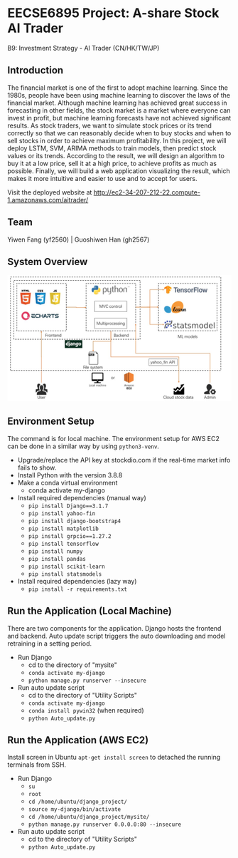 # EECSE6895 Project: A-share Stock AI Trader
B9: Investment Strategy - AI Trader (CN/HK/TW/JP)

## Introduction
The financial market is one of the first to adopt machine learning. Since the 1980s, people have been using machine learning to discover the laws of the financial market. Although machine learning has achieved great success in forecasting in other fields, the stock market is a market where everyone can invest in profit, but machine learning forecasts have not achieved significant results. As stock traders, we want to simulate stock prices or its trend correctly so that we can reasonably decide when to buy stocks and when to sell stocks in order to achieve maximum profitability. In this project, we will deploy LSTM, SVM, ARIMA methods to train models, then predict stock values or its trends. According to the result, we will design an algorithm to buy it at a low price, sell it at a high price, to achieve profits as much as possible. Finally, we will build a web application visualizing the result, which makes it more intuitive and easier to use and to accept for users.

Visit the deployed website at http://ec2-34-207-212-22.compute-1.amazonaws.com/aitrader/

## Team
Yiwen Fang (yf2560) | Guoshiwen Han (gh2567)

## System Overview
![System Overview](Utility%20Scripts/system_overview.jpg)

## Environment Setup
The command is for local machine. The environment setup for AWS EC2 can be done in a similar way by using ```python3-venv```.

- Upgrade/replace the API key at stockdio.com if the real-time market info fails to show.
- Install Python with the version 3.8.8
- Make a conda virtual environment
    - conda activate my-django
- Install required dependencies (manual way)
    - ```pip install Django==3.1.7```
    - ```pip install yahoo-fin```
    - ```pip install django-bootstrap4```
    - ```pip install matplotlib```
    - ```pip install grpcio==1.27.2```
    - ```pip install tensorflow```
    - ```pip install numpy```
    - ```pip install pandas```
    - ```pip install scikit-learn```
    - ```pip install statsmodels```
- Install required dependencies (lazy way)
    - ```pip install -r requirements.txt```

## Run the Application (Local Machine)
There are two components for the application. Django hosts the frontend and backend. Auto update script triggers the auto downloading and model retraining in a setting period.

- Run Django
    - cd to the directory of "mysite"
    - ```conda activate my-django```
    - ```python manage.py runserver --insecure```
- Run auto update script
    - cd to the directory of "Utility Scripts"
    - ```conda activate my-django```
    - ```conda install pywin32``` (when required)
    - ```python Auto_update.py```

## Run the Application (AWS EC2)
Install screen in Ubuntu ```apt-get install screen``` to detached the running terminals from SSH.

- Run Django
    - ```su```
    - ```root```
    - ```cd /home/ubuntu/django_project/```
    - ```source my-django/bin/activate```
    - ```cd /home/ubuntu/django_project/mysite/```
    - ```python manage.py runserver 0.0.0.0:80 --insecure```
- Run auto update script
    - cd to the directory of "Utility Scripts"
    - ```python Auto_update.py```

